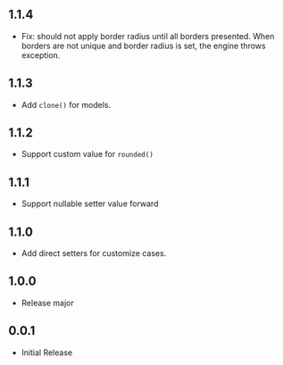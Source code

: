 ## 1.1.4

* Fix: should not apply border radius until all borders presented. When borders are not unique and border radius is set, the engine throws exception.

## 1.1.3

* Add `clone()` for models.

## 1.1.2

* Support custom value for `rounded()`

## 1.1.1

* Support nullable setter value forward

## 1.1.0

* Add direct setters for customize cases.

## 1.0.0

* Release major

## 0.0.1

* Initial Release
